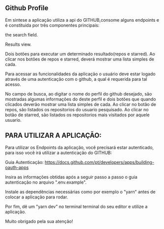 ## Github Profile

Em sintese a aplicação utiliza a api do GITHUB,consome alguns endpoints e é constituida por três componentes principais:

the search field.

Results view.

Dois botões para executar um determinado resultado(repos e starred).
Ao clicar nos botões de repos e starred, deverá mostrar uma lista simples de cada.

Para acessar as funcionalidades da aplicação o usuário deve estar logado através de uma autenticação com o github, a qual é requerida para tal acesso.

No campo de busca, ao digitar o nome do perfil do github desejado, são mostradas algumas informações do deste perfil e dois botões que quando clicados deverão mostrar uma lista simples de cada.
Ao clicar no botão de repos, são listados os repositorios do usuario pesquisado.
Ao clicar no botão de starred, são listados os repositorios mais visitados por aquele usuario.





## PARA UTILIZAR A APLICAÇÃO:

Para utilizar os Endpoints da aplicação, você precisará estar autenticado, para isso você irá utilizar a autenticação do GITHUB:

Guia Autenticação: https://docs.github.com/pt/developers/apps/building-oauth-apps

Insira as informações obtidas após a seguir passo a passo o guia autenticação no arquivo ".env.example".

Instale as dependências necessárias como por exemplo o "yarn" antes de colocar a aplicação para rodar.

Por fim, dê um "yarn dev" no terminal terminal do seu editor e utilize a aplicação.

Muito obrigado pela sua atenção!
